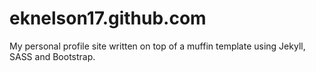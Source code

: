 eknelson17.github.com
=====================

My personal profile site written on top of a muffin template using Jekyll, SASS and Bootstrap.
